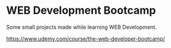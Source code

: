 # WEB Development Bootcamp

Some small projects made while learning WEB Development.

https://www.udemy.com/course/the-web-developer-bootcamp/
